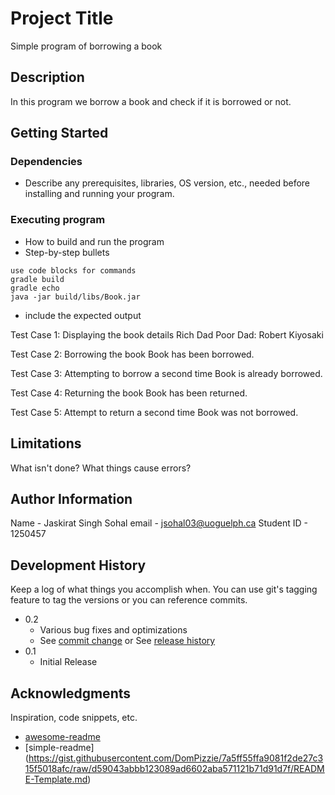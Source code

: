 # Project Title

Simple program of borrowing a book

## Description

In this program we borrow a book and check if it is borrowed or not.

## Getting Started

### Dependencies

* Describe any prerequisites, libraries, OS version, etc., needed before installing and running your program.



### Executing program

* How to build and run the program
* Step-by-step bullets
```
use code blocks for commands
gradle build
gradle echo
java -jar build/libs/Book.jar
```
* include the expected output

Test Case 1: Displaying the book details
Rich Dad Poor Dad: Robert Kiyosaki

Test Case 2: Borrowing the book
Book has been borrowed.

Test Case 3: Attempting to borrow a second time
Book is already borrowed.

Test Case 4: Returning the book
Book has been returned.

Test Case 5: Attempt to return a second time
Book was not borrowed.


## Limitations

What isn't done? What things cause errors?  

## Author Information

Name - Jaskirat Singh Sohal
email - jsohal03@uoguelph.ca
Student ID - 1250457

## Development History

Keep a log of what things you accomplish when.  You can use git's tagging feature to tag the versions or you can reference commits.

* 0.2
    * Various bug fixes and optimizations
    * See [commit change]() or See [release history]()
* 0.1
    * Initial Release

## Acknowledgments

Inspiration, code snippets, etc.
* [awesome-readme](https://github.com/matiassingers/awesome-readme)
* [simple-readme] (https://gist.githubusercontent.com/DomPizzie/7a5ff55ffa9081f2de27c315f5018afc/raw/d59043abbb123089ad6602aba571121b71d91d7f/README-Template.md)



